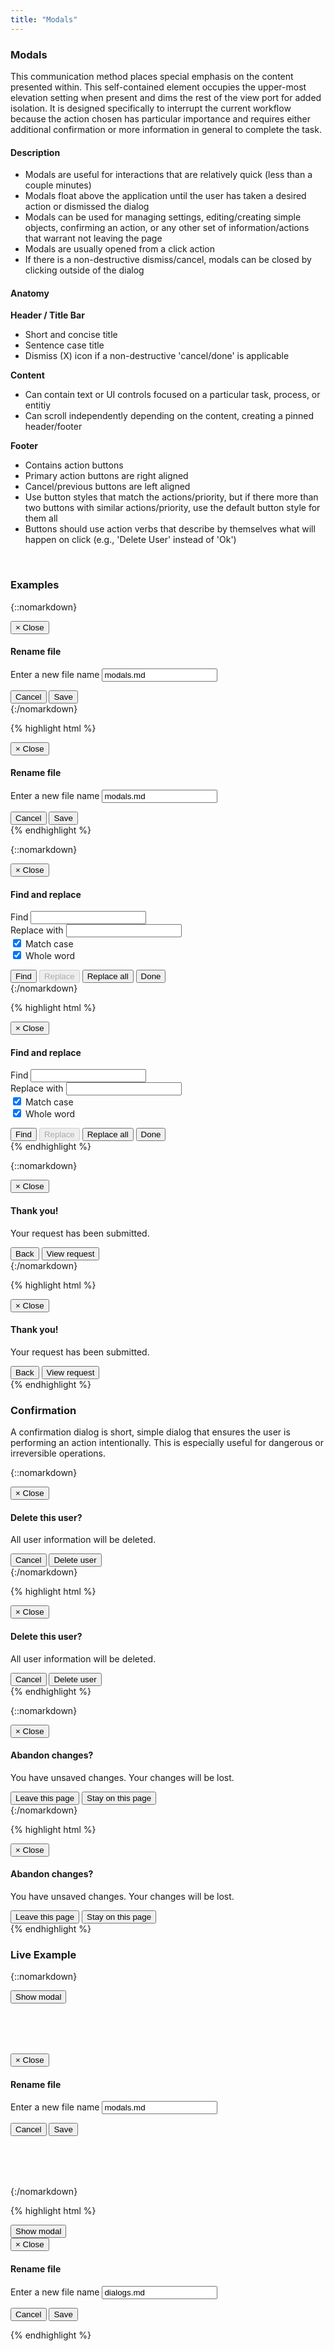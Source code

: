 ```yaml
---
title: "Modals"
---
```


<div class="pl-pattern">
<h3>Modals</h3>

This communication method places special emphasis on the content presented within. This self-contained element occupies the upper-most elevation setting when present and dims the rest of the view port for added isolation. It is designed specifically to interrupt the current workflow because the action chosen has particular importance and requires either additional confirmation or more information in general to complete the task.

#### Description
- Modals are useful for interactions that are relatively quick (less than a couple minutes)
- Modals float above the application until the user has taken a desired action or dismissed the dialog
- Modals can be used for managing settings, editing/creating simple objects, confirming an action, or any other set of information/actions that warrant not leaving the page
- Modals are usually opened from a click action
- If there is a non-destructive dismiss/cancel, modals can be closed by clicking outside of the dialog

#### Anatomy
__Header / Title Bar__

- Short and concise title
- Sentence case title
- Dismiss (X) icon if a non-destructive 'cancel/done' is applicable

__Content__

- Can contain text or UI controls focused on a particular task, process, or entitiy
- Can scroll independently depending on the content, creating a pinned header/footer

__Footer__

- Contains action buttons
- Primary action buttons are right aligned
- Cancel/previous buttons are left aligned
- Use button styles that match the actions/priority, but if there more than two buttons with similar actions/priority, use the default button style for them all
- Buttons should use action verbs that describe by themselves what will happen on click (e.g., 'Delete User' instead of 'Ok')

<br/>
</div>

<div class="pl-pattern">

### Examples

{::nomarkdown}

<div class="pl-preview">
    <div class="modal-dialog" role="document">
      <div class="modal-content">
        <div class="modal-header">
          <button type="button" class="close" data-dismiss="modal">
          <span aria-hidden="true">&times;</span>
          <span class="sr-only">Close</span>
          </button>
          <h4 id="dialog-1" class="modal-title">Rename file</h4>
        </div>
        <div class="modal-body">
          <form role="form" class="form">
            <div class="mdl-textfield mdl-js-textfield mdl-textfield--floating-label mdl-textfield--full-width">
              <label for="tb12" class="mdl-textfield__label">Enter a new file name</label>
              <input type="text" class="mdl-textfield__input" id="tb12" value="modals.md">
            </div>
          </form>
        </div>
        <div class="modal-footer">
          <button type="button" class="pull-left btn btn-default" data-dismiss="modal">Cancel</button>
          <button type="button" class="btn btn-primary">Save</button>
        </div>
      </div>
    </div>
</div>
{:/nomarkdown}

{% highlight html %}
<div class="modal fade" tabindex="-1" id="myModal-1" role="dialog" aria-labelledby="dialog-1">
<div class="modal-dialog" role="document">
  <div class="modal-content">
    <div class="modal-header">
      <button type="button" class="close" data-dismiss="modal">
      <span aria-hidden="true">&times;</span>
      <span class="sr-only">Close</span>
      </button>
      <h4 id="dialog-1" class="modal-title">Rename file</h4>
    </div>
    <div class="modal-body">
      <form role="form" class="form">
        <div class="mdl-textfield mdl-js-textfield mdl-textfield--floating-label mdl-textfield--full-width">
          <label for="tb12" class="mdl-textfield__label">Enter a new file name</label>
          <input type="text" class="mdl-textfield__input" id="tb12" value="modals.md">
        </div>
      </form>
    </div>
    <div class="modal-footer">
      <button type="button" class="pull-left btn btn-default" data-dismiss="modal">Cancel</button>
      <button type="button" class="btn btn-primary">Save</button>
    </div>
  </div>
</div>
</div>
{% endhighlight %}

{::nomarkdown}
<div class="pl-preview">
    <div class="modal-dialog" role="document">
      <div class="modal-content">
        <div class="modal-header">
          <button type="button" class="close" data-dismiss="modal">
          <span aria-hidden="true">&times;</span>
          <span class="sr-only">Close</span>
          </button>
          <h4 id="dialog-2" class="modal-title">Find and replace</h4>
        </div>
        <div class="modal-body">
          <form role="form" class="form">
            <div class="mdl-textfield mdl-js-textfield mdl-textfield--floating-label mdl-textfield--full-width">
              <label for="tb14" class="mdl-textfield__label">Find</label>
              <input type="text" class="mdl-textfield__input" id="tb14">
            </div>
            <div class="mdl-textfield mdl-js-textfield mdl-textfield--floating-label mdl-textfield--full-width">
              <label for="tb13" class="mdl-textfield__label">Replace with</label>
              <input type="text" class="mdl-textfield__input" id="tb13">
            </div>
            <div class="checkbox col-sm-offset-2">
              <label class="mdl-checkbox mdl-js-checkbox">
                <input class="mdl-checkbox__input" type="checkbox" name="optionsCheckboxes" id="optionsCheckboxes1" value="option1" checked />
                <span class="mdl-checkbox__label">Match case</span>
              </label>
            </div>
            <div class="checkbox col-sm-offset-2">
              <label class="mdl-checkbox mdl-js-checkbox">
                <input class="mdl-checkbox__input" type="checkbox" name="optionsCheckboxes" id="optionsCheckboxes2" value="option2" checked>
                <span class="mdl-checkbox__label">Whole word</span>
              </label>
            </div>
          </form>
        </div>
        <div class="modal-footer">
          <button type="button" class="btn btn-default" data-dismiss="modal">Find</button>
          <button type="button" class="btn btn-default" data-dismiss="modal" disabled>Replace</button>
          <button type="button" class="btn btn-default" data-dismiss="modal">Replace all</button>
          <button type="button" class="btn btn-default" data-dismiss="modal">Done</button>
        </div>
      </div>
    </div>
</div>
{:/nomarkdown}

{% highlight html %}
<div class="modal fade" tabindex="-1" id="myModal-2" role="dialog" aria-labelledby="dialog-2">
    <div class="modal-dialog" role="document">
      <div class="modal-content">
        <div class="modal-header">
          <button type="button" class="close" data-dismiss="modal">
          <span aria-hidden="true">&times;</span>
          <span class="sr-only">Close</span>
          </button>
          <h4 id="dialog-2" class="modal-title">Find and replace</h4>
        </div>
        <div class="modal-body">
          <form role="form" class="form">
            <div class="mdl-textfield mdl-js-textfield mdl-textfield--floating-label mdl-textfield--full-width">
              <label for="tb14" class="mdl-textfield__label">Find</label>
              <input type="text" class="mdl-textfield__input" id="tb14">
            </div>
            <div class="mdl-textfield mdl-js-textfield mdl-textfield--floating-label mdl-textfield--full-width">
              <label for="tb13" class="mdl-textfield__label">Replace with</label>
              <input type="text" class="mdl-textfield__input" id="tb13">
            </div>
            <div class="checkbox col-sm-offset-2">
              <label class="mdl-checkbox mdl-js-checkbox">
                <input class="mdl-checkbox__input" type="checkbox" name="optionsCheckboxes" id="optionsCheckboxes1" value="option1" checked />
                <span class="mdl-checkbox__label">Match case</span>
              </label>
            </div>
            <div class="checkbox col-sm-offset-2">
              <label class="mdl-checkbox mdl-js-checkbox">
                <input class="mdl-checkbox__input" type="checkbox" name="optionsCheckboxes" id="optionsCheckboxes2" value="option2" checked>
                <span class="mdl-checkbox__label">Whole word</span>
              </label>
            </div>
          </form>
        </div>
        <div class="modal-footer">
          <button type="button" class="btn btn-default" data-dismiss="modal">Find</button>
          <button type="button" class="btn btn-default" data-dismiss="modal" disabled>Replace</button>
          <button type="button" class="btn btn-default" data-dismiss="modal">Replace all</button>
          <button type="button" class="btn btn-default" data-dismiss="modal">Done</button>
        </div>
      </div>
    </div>
</div>
{% endhighlight %}

{::nomarkdown}
<div class="pl-preview">
    <div class="modal-dialog" role="document">
      <div class="modal-content">
        <div class="modal-body">
          <button type="button" class="close" data-dismiss="modal">
          <span aria-hidden="true">&times;</span>
          <span class="sr-only">Close</span>
          </button>
          <h4 id="dialog-3" class="text-success">Thank you!</h4>
          <p>Your request has been submitted.</p>
        </div>
        <div class="modal-footer">
          <button type="button" class="pull-left btn btn-default">Back</button>
          <button type="button" class="btn btn-success">View request</button>
        </div>
      </div>
    </div>
</div>
{:/nomarkdown}

{% highlight html %}
<div class="modal fade" tabindex="-1" id="myModal-3" role="dialog" aria-labelledby="dialog-3">
<div class="modal-dialog" role="document">
  <div class="modal-content">
    <div class="modal-body">
      <button type="button" class="close" data-dismiss="modal">
      <span aria-hidden="true">&times;</span>
      <span class="sr-only">Close</span>
      </button>
      <h4 id="dialog-3" class="text-success">Thank you!</h4>
      <p>Your request has been submitted.</p>
    </div>
    <div class="modal-footer">
      <button type="button" class="pull-left btn btn-default">Back</button>
      <button type="button" class="btn btn-success">View request</button>
    </div>
  </div>
</div>
</div>
{% endhighlight %}
</div>

<div class="pl-pattern">

### Confirmation

A confirmation dialog is short, simple dialog that ensures the user is performing an action intentionally. This is especially useful for dangerous or irreversible operations.

{::nomarkdown}
<div class="pl-preview">
    <div class="modal-dialog" role="document">
      <div class="modal-content">
        <div class="modal-body">
          <button type="button" class="close" data-dismiss="modal">
          <span aria-hidden="true">&times;</span>
          <span class="sr-only">Close</span>
          </button>
          <h4 id="dialog-4" class="text-danger">Delete this user?</h4>
          <p>All user information will be deleted.</p>
        </div>
        <div class="modal-footer">
          <button type="button" class="pull-left btn btn-default" data-dismiss="modal">Cancel</button>
          <button type="button" class="btn btn-danger">Delete user</button>
        </div>
      </div>
    </div>
</div>
{:/nomarkdown}

{% highlight html %}
<div class="modal fade" tabindex="-1" id="myModal-4" role="dialog" aria-labelledby="dialog-4">
<div class="modal-dialog" role="document">
  <div class="modal-content">
    <div class="modal-body">
      <button type="button" class="close" data-dismiss="modal">
      <span aria-hidden="true">&times;</span>
      <span class="sr-only">Close</span>
      </button>
      <h4 id="dialog-4" class="text-danger">Delete this user?</h4>
      <p>All user information will be deleted.</p>
    </div>
    <div class="modal-footer">
      <button type="button" class="pull-left btn btn-default" data-dismiss="modal">Cancel</button>
      <button type="button" class="btn btn-danger">Delete user</button>
    </div>
  </div>
</div>
</div>
{% endhighlight %}

{::nomarkdown}
<div class="pl-preview">
    <div class="modal-dialog" role="document">
      <div class="modal-content">
        <div class="modal-body">
          <button type="button" class="close" data-dismiss="modal">
          <span aria-hidden="true">&times;</span>
          <span class="sr-only">Close</span>
          </button>
          <h4 id="dialog-5">Abandon changes?</h4>
          <p>You have unsaved changes. Your changes will be lost.</p>
        </div>
        <div class="modal-footer">
          <button type="button" class="pull-left btn btn-default">Leave this page</button>
          <button type="button" class="btn btn-primary" data-dismiss="modal">Stay on this page</button>
        </div>
      </div>
    </div>
</div>
{:/nomarkdown}

{% highlight html %}
<div class="modal fade" tabindex="-1" id="myModal-5" role="dialog" aria-labelledby="dialog-5">
    <div class="modal-dialog" role="document">
      <div class="modal-content">
        <div class="modal-body">
          <button type="button" class="close" data-dismiss="modal">
          <span aria-hidden="true">&times;</span>
          <span class="sr-only">Close</span>
          </button>
          <h4 id="dialog-5">Abandon changes?</h4>
          <p>You have unsaved changes. Your changes will be lost.</p>
        </div>
        <div class="modal-footer">
          <button type="button" class="pull-left btn btn-default">Leave this page</button>
          <button type="button" class="btn btn-primary" data-dismiss="modal">Stay on this page</button>
        </div>
      </div>
    </div>
</div>
{% endhighlight %}

</div>

<div class="pl-pattern">

### Live Example

{::nomarkdown}
<div class="pl-preview">

<button class="btn btn-default" data-toggle="modal" data-target="#myModalLive">
    Show modal
</button>

<div class="modal fade" tabindex="-1" id="myModalLive" role="dialog" aria-labelledby="myModalTitle">
    <div class="modal-dialog" style="margin: 80px auto;" role="document">
      <div class="modal-content">
        <div class="modal-header">
          <button type="button" class="close" data-dismiss="modal">
          <span aria-hidden="true">×</span>
          <span class="sr-only">Close</span>
          </button>
          <h4 id="dialog-7" class="modal-title" id="myModalTitle">Rename file</h4>
        </div>
        <div class="modal-body">
          <form role="form" class="form">
            <div class="mdl-textfield mdl-js-textfield mdl-textfield--floating-label mdl-textfield--full-width">
              <label for="tb122" class="mdl-textfield__label">Enter a new file name</label>
              <input type="text" class="mdl-textfield__input" id="tb122" value="modals.md">
            </div>
          </form>
        </div>
        <div class="modal-footer">
          <button type="button" class="pull-left btn btn-default" data-dismiss="modal">Cancel</button>
          <button type="button" class="btn btn-primary">Save</button>
        </div>
      </div>
    </div>
</div>

</div>

{:/nomarkdown}

{% highlight html %}

<button class="btn btn-default" data-toggle="modal" data-target="#myModalLive">
    Show modal
</button>

<div class="modal fade" tabindex="-1" id="myModalLive" role="dialog" aria-labelledby="dialog-7">
    <div class="modal-dialog" role="document">
      <div class="modal-content">
        <div class="modal-header">
          <button type="button" class="close" data-dismiss="modal">
          <span aria-hidden="true">×</span>
          <span class="sr-only">Close</span>
          </button>
          <h4 id="dialog-7" class="modal-title" id="myModalTitle">Rename file</h4>
        </div>
        <div class="modal-body">
          <form role="form" class="form">
            <div class="mdl-textfield mdl-js-textfield mdl-textfield--floating-label mdl-textfield--full-width">
              <label for="tb122" class="mdl-textfield__label">Enter a new file name</label>
              <input type="text" class="mdl-textfield__input" id="tb122" value="dialogs.md">
            </div>
          </form>
        </div>
        <div class="modal-footer">
          <button type="button" class="pull-left btn btn-default" data-dismiss="modal">Cancel</button>
          <button type="button" class="btn btn-primary">Save</button>
        </div>
      </div>
    </div>
</div>

{% endhighlight %}

</div>
